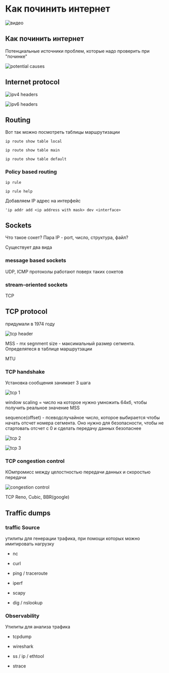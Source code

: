 # Как починить интернет

![видео](https://www.youtube.com/watch?v=ScSfNwxBU7A)

## Как починить интернет

Потенциальные источники проблем, которые надо проверить при "починке"

![potential causes](./img/fix_internet/potential_causes.png)

## Internet protocol

![ipv4 headers](./img/fix_internet/ipv4_headers.png)

![ipv6 headers](./img/fix_internet/ipv6_headers.png)

## Routing

Вот так можно посмотреть таблицы маршрутизации

`ip route show table local`

`ip route show table main`

`ip route show table default`

### Policy based routing

`ip rule`

`ip rule help`

Добавляем IP адрес на интерфейс

`'ip addr add <ip address with mask> dev <interface>`

## Sockets

Что такое сокет? Пара IP - port, число, структура, файл?

Существует два вида

### message based sockets

UDP, ICMP протоколы работают поверх таких сокетов

### stream-oriented sockets

TCP

## TCP protocol

придумали в 1974 году

![tcp header](./img/fix_internet/tcp_header.png)

MSS - mx segnment size - максимальный размер сегмента. Определятеся в таблице маршрутзации

MTU

### TCP handshake

Установка сообщения занимает 3 шага

![tcp 1](./img/fix_internet/tcp_1.png)

window scaling = число на которое нужно умножить 64кб, чтобы получить реальное значение MSS

sequence(offset) - псеводслучайное число, которое выбирается чтобы начать отсчет номера сегмента. Оно нужно для безопасности, чтобы не стартовать отсчет с 0 и сделать передачу данных безопаснее

![tcp 2](./img/fix_internet/tcp_2.png)

![tcp 3](./img/fix_internet/tcp_3.png)

### TCP congestion control

КОмпромисс между целостностью передачи данных и скоростью передачи

![congestion control](./img/fix_internet/tcp_congestion_control.png)

TCP Reno, Cubic, BBR(google)

## Traffic dumps

### traffic Source

утилиты для генерации трафика, при помощи которых можно имитировать нагрузку

* nc

* curl

* ping / traceroute

* iperf

* scapy

* dig / nslookup

### Observability

Утилиты для анализа трафика

* tcpdump

* wireshark

* ss / ip / ethtool

* strace

